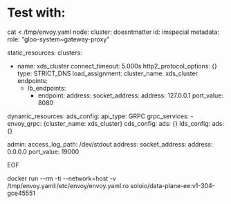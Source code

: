 # Test with:


cat <<EOF > /tmp/envoy.yaml
node:
  cluster: doesntmatter
  id: imspecial
  metadata:
    role: "gloo-system~gateway-proxy"

static_resources:
  clusters:
  - name: xds_cluster
    connect_timeout: 5.000s
    http2_protocol_options: {}
    type: STRICT_DNS
    load_assignment:
      cluster_name: xds_cluster
      endpoints:
      - lb_endpoints:
        - endpoint:
            address:
              socket_address:
                address: 127.0.0.1
                port_value: 8080

dynamic_resources:
  ads_config:
    api_type: GRPC
    grpc_services:
    - envoy_grpc: {cluster_name: xds_cluster}
  cds_config:
    ads: {}
  lds_config:
    ads: {}

admin:
  access_log_path: /dev/stdout
  address:
    socket_address:
      address: 0.0.0.0
      port_value: 19000

EOF

docker run --rm -ti --network=host -v /tmp/envoy.yaml:/etc/envoy/envoy.yaml:ro soloio/data-plane-ee:v1-304-gce45551